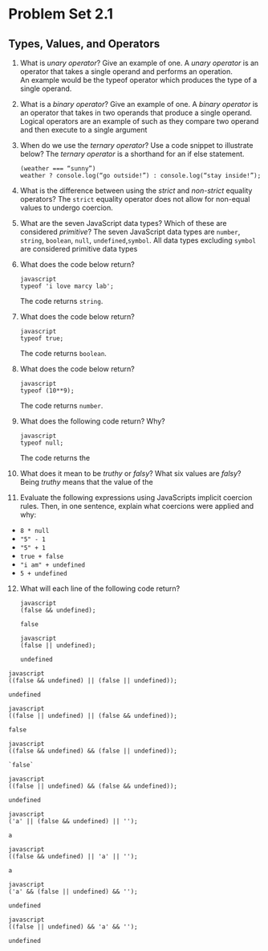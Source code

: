 # Problem Set 2.1
## Types, Values, and Operators

1. What is _unary operator_? Give an example of one.
    A _unary operator_ is an operator that takes a single operand and performs an operation.  
    An example would be the typeof operator which produces the type of a single operand. 

2. What is a _binary operator_? Give an example of one.
    A _binary operator_  is an operator that takes in two operands that produce a single operand. 
    Logical operators are an example of such as they compare two operand and then execute to a single argument 

3. When do we use the _ternary operator_? Use a code snippet to illustrate below?
        The _ternary operator_ is a shorthand for an if else statement. 
    ```
    (weather === “sunny”)
    weather ? console.log(“go outside!”) : console.log(“stay inside!”);
    ```

4. What is the difference between using the _strict_ and _non-strict_ equality operators?
    The `strict` equality operator does not allow for non-equal values to undergo coercion. 

5. What are the seven JavaScript data types? Which of these are considered _primitive_?
    The seven JavaScript data types are `number`, `string`, `boolean`, `null`, `undefined`,`symbol`.
    All data types excluding `symbol` are considered primitive data types

6. What does the code below return?
    ```
    javascript
    typeof 'i love marcy lab';
    ```
    The code returns `string`.

7. What does the code below return?
    ```
    javascript
    typeof true;
    ```
    The code returns `boolean`. 

8. What does the code below return?
    ```
    javascript
    typeof (10**9);
    ```
    The code returns `number`.

9. What does the following code return? Why?
    ```
    javascript
    typeof null;
    ```
    The code returns the 

10. What does it mean to be _truthy_ or _falsy_? What six values are _falsy_?
    Being _truthy_ means that the value of the 
    
11. Evaluate the following expressions using JavaScripts implicit coercion rules. Then, in one sentence, explain what coercions were applied and why:
  * `8 * null`
  * `"5" - 1`
  * `"5" + 1`
  * `true + false`
  * `"i am" + undefined`
  * `5 + undefined`

12. What will each line of the following code return?
    ```
    javascript
    (false && undefined);
    ```
    `false`

    ```
    javascript
    (false || undefined);
    ```
    `undefined`
    
   ```
   javascript
   ((false && undefined) || (false || undefined));
   ```
   `undefined`
   
   ```
   javascript
   ((false || undefined) || (false && undefined));
   ```
   `false`

   ```
   javascript
   ((false && undefined) && (false || undefined));
   ```
    `false`
    
   ```
   javascript
   ((false || undefined) && (false && undefined));
   ```
   `undefined`
   
   ```
   javascript
   ('a' || (false && undefined) || '');
   ```
   `a`

   ```
   javascript
   ((false && undefined) || 'a' || '');
   ```
   `a`
   

   ```
   javascript
   ('a' && (false || undefined) && '');
   ```
   `undefined`
   
   ```
   javascript
   ((false || undefined) && 'a' && '');
   ```
   `undefined`
